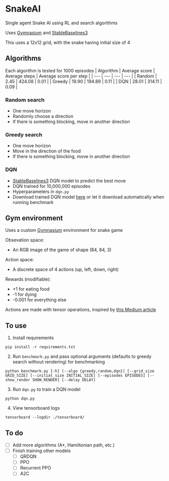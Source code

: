 # SnakeAI
Single agent Snake AI using RL and search algorithms

Uses [Gymnasium](https://gymnasium.farama.org/) and [StableBaselines3](https://stable-baselines3.readthedocs.io/en/master/)

This uses a 12x12 grid, with the snake having initial size of 4

## Algorithms
Each algorithm is tested for 1000 episodes
| Algorithm | Average score | Average steps | Average score per step |
| --- | --- | --- | --- |
| Random | 2.45 | 424.08 | 0.01 |
| Greedy | 19.90 | 194.89 | 0.11 |
| DQN | 28.01 | 314.11 | 0.09 |

### Random search
 - One move horizon
 - Randomly choose a direction
 - If there is something blocking, move in another direction

### Greedy search
 - One move horizon
 - Move in the direction of the food
 - If there is something blocking, move in another direction

### DQN
 - [StableBaselines3](https://stable-baselines3.readthedocs.io/en/master/) DQN model to predict the best move
 - DQN trained for 10,000,000 episodes
 - Hyperparameters in `dqn.py`
 - Download trained DQN model [here]() or let it download automatically when running benchmark

## Gym environment
Uses a custom [Gymnasium](https://gymnasium.farama.org/) environment for snake game

Obsevation space: 
 - An RGB image of the game of shape (84, 84, 3)

Action space: 
 - A discrete space of 4 actions (up, left, down, right)

Rewards (modifiable):
 - +1 for eating food
 - -1 for dying
 - -0.001 for everything else

Actions are made with tensor operations, inspired by [this Medium article](https://medium.com/@oknagg/learning-to-play-snake-at-1-million-fps-4aae8d36d2f1)

## To use
1. Install requirements
```
pip install -r requirements.txt
```
2. Run `benchmark.py` and pass optional arguments (defaults to greedy search without rendering) for benchmarking
```
python benchmark.py [-h] [--algo {greedy,random,dqn}] [--grid_size GRID_SIZE] [--initial_size INITIAL_SIZE] [--episodes EPISODES] [--show_render SHOW_RENDER] [--delay DELAY]
```
3. Run `dqn.py` to train a DQN model
```
python dqn.py
```
4. View tensorboard logs
```
tensorboard --logdir ./tensorboard/
```

## To do
 - [ ] Add more algorithms (A*, Hamiltonian path, etc.)
 - [ ] Finish training other models
    - [ ] QRDQN
    - [ ] PPO
    - [ ] Recurrent PPO
    - [ ] A2C